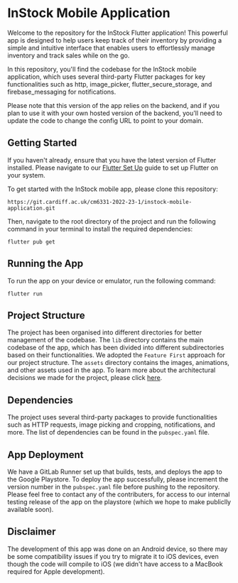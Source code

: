 # InStock Mobile Application

Welcome to the repository for the InStock Flutter application! This powerful app is designed to help users keep track of their inventory by providing a simple and intuitive interface that enables users to effortlessly manage inventory and track sales while on the go.

In this repository, you'll find the codebase for the InStock mobile application, which uses several third-party Flutter packages for key functionalities such as http, image_picker, flutter_secure_storage, and firebase_messaging for notifications.

Please note that this version of the app relies on the backend, and if you plan to use it with your own hosted version of the backend, you'll need to update the code to change the config URL to point to your domain.

## Getting Started
If you haven't already, ensure that you have the latest version of Flutter installed. Please navigate to our [Flutter Set Up](https://git.cardiff.ac.uk/groups/cm6331-2022-23-1/-/wikis/Flutter%20Set-Up) guide to set up Flutter on your system.

To get started with the InStock mobile app, please clone this repository:
```
https://git.cardiff.ac.uk/cm6331-2022-23-1/instock-mobile-application.git
```

Then, navigate to the root directory of the project and run the following command in your terminal to install the required dependencies:
```
flutter pub get
```

## Running the App
To run the app on your device or emulator, run the following command:
```
flutter run
```

## Project Structure
The project has been organised into different directories for better management of the codebase. The `lib` directory contains the main codebase of the app, which has been divided into different subdirectories based on their functionalities. We adopted the `Feature First` approach for our project structure. The `assets` directory contains the images, animations, and other assets used in the app. To learn more about the architectural decisions we made for the project, please click [here](https://git.cardiff.ac.uk/groups/cm6331-2022-23-1/-/wikis/Architecture-Decisions).

## Dependencies
The project uses several third-party packages to provide functionalities such as HTTP requests, image picking and cropping, notifications, and more. The list of dependencies can be found in the `pubspec.yaml` file.

## App Deployment
We have a GitLab Runner set up that builds, tests, and deploys the app to the Google Playstore. To deploy the app successfully, please increment the version number in the `pubspec.yaml` file before pushing to the repository. Please feel free to contact any of the contributers, for access to our internal testing release of the app on the playstore (which we hope to make publiclly available soon).

## Disclaimer
The development of this app was done on an Android device, so there may be some compatibility issues if you try to migrate it to iOS devices, even though the code will compile to iOS (we didn't have access to a MacBook required for Apple development).

